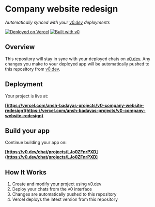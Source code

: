 # Company website redesign

*Automatically synced with your [v0.dev](https://v0.dev) deployments*

[![Deployed on Vercel](https://img.shields.io/badge/Deployed%20on-Vercel-black?style=for-the-badge&logo=vercel)](https://vercel.com/ansh-badayas-projects/v0-company-website-redesign)
[![Built with v0](https://img.shields.io/badge/Built%20with-v0.dev-black?style=for-the-badge)](https://v0.dev/chat/projects/LJo0ZFnrPXD)

## Overview

This repository will stay in sync with your deployed chats on [v0.dev](https://v0.dev).
Any changes you make to your deployed app will be automatically pushed to this repository from [v0.dev](https://v0.dev).

## Deployment

Your project is live at:

**[https://vercel.com/ansh-badayas-projects/v0-company-website-redesign](https://vercel.com/ansh-badayas-projects/v0-company-website-redesign)**

## Build your app

Continue building your app on:

**[https://v0.dev/chat/projects/LJo0ZFnrPXD](https://v0.dev/chat/projects/LJo0ZFnrPXD)**

## How It Works

1. Create and modify your project using [v0.dev](https://v0.dev)
2. Deploy your chats from the v0 interface
3. Changes are automatically pushed to this repository
4. Vercel deploys the latest version from this repository
